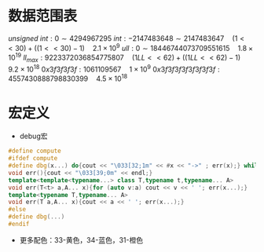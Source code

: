 # 数据范围表
$unsigned\ int:0\sim4294967295$
$int:-2147483648\sim2147483647\quad(1<<30)+((1<<30)-1)\quad2.1\times10^{9}$
$ull:0\sim18446744073709551615\quad1.8\times 10^{19}$
$ll_{max}:9223372036854775807\quad(1LL<<62)+((1LL<<62)-1)\quad 9.2\times10^{18}$
$0x3f3f3f3f:1061109567\quad 1\times10^9$
$0x3f3f3f3f3f3f3f3f:4557430888798830399\quad 4.5\times10^{18}$
# 宏定义
* debug宏
```c++
#define compute
#ifdef compute
#define dbg(x...) do{cout << "\033[32;1m" << #x << "->" ; err(x);} while(0)
void err(){cout << "\033[39;0m" << endl;}
template<template<typename...> class T,typename t,typename... A>
void err(T<t> a,A... x){for (auto v:a) cout << v << ' '; err(x...);}
template<typename T,typename... A>
void err(T a,A... x){cout << a << ' '; err(x...);}
#else
#define dbg(...)
#endif
```
* 更多配色：33-黄色，34-蓝色，31-橙色